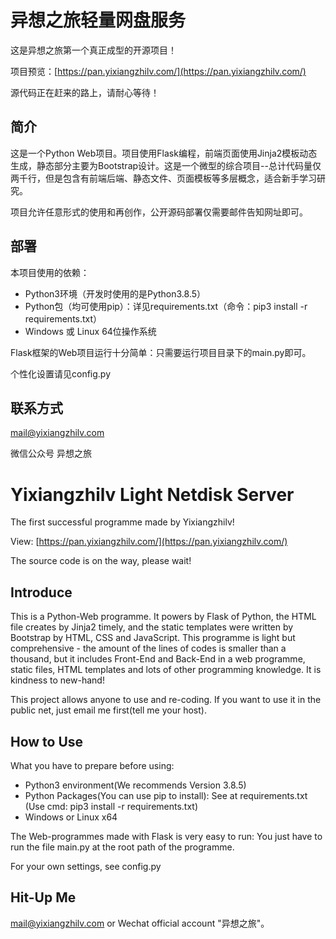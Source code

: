 # 异想之旅轻量网盘服务

这是异想之旅第一个真正成型的开源项目！

项目预览：[https://pan.yixiangzhilv.com/](https://pan.yixiangzhilv.com/)

源代码正在赶来的路上，请耐心等待！

## 简介
这是一个Python Web项目。项目使用Flask编程，前端页面使用Jinja2模板动态生成，静态部分主要为Bootstrap设计。这是一个微型的综合项目--总计代码量仅两千行，但是包含有前端后端、静态文件、页面模板等多层概念，适合新手学习研究。

项目允许任意形式的使用和再创作，公开源码部署仅需要邮件告知网址即可。

## 部署
本项目使用的依赖：
- Python3环境（开发时使用的是Python3.8.5）
- Python包（均可使用pip）：详见requirements.txt（命令：pip3 install -r requirements.txt）
- Windows 或 Linux 64位操作系统

Flask框架的Web项目运行十分简单：只需要运行项目目录下的main.py即可。

个性化设置请见config.py

## 联系方式
[mail@yixiangzhilv.com](mailto:mail@yixiangzhilv.com) 

微信公众号 异想之旅

# Yixiangzhilv Light Netdisk Server

The first successful programme made by Yixiangzhilv!

View: [https://pan.yixiangzhilv.com/](https://pan.yixiangzhilv.com/)

The source code is on the way, please wait!

## Introduce
This is a Python-Web programme. It powers by Flask of Python, the HTML file creates by Jinja2 timely, and the static templates were written by Bootstrap by HTML, CSS and JavaScript. This programme is light but comprehensive - the amount of the lines of codes is smaller than a thousand, but it includes Front-End and Back-End in a web programme, static files, HTML templates and lots of other programming knowledge. It is kindness to new-hand!

This project allows anyone to use and re-coding. If you want to use it in the public net, just email me first(tell me your host).

## How to Use

What you have to prepare before using:
- Python3 environment(We recommends Version 3.8.5)
- Python Packages(You can use pip to install): See at requirements.txt (Use cmd: pip3 install -r requirements.txt)
- Windows or Linux x64

The Web-programmes made with Flask is very easy to run: You just have to run the file main.py at the root path of the programme.

For your own settings, see config.py

## Hit-Up Me
[mail@yixiangzhilv.com](mailto:mail@yixiangzhilv.com)
or
Wechat official account "异想之旅"。
